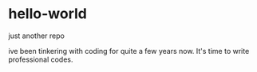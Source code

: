 # hello-world
just another repo

ive been tinkering with coding for quite a few years now. It's time to write professional codes.
